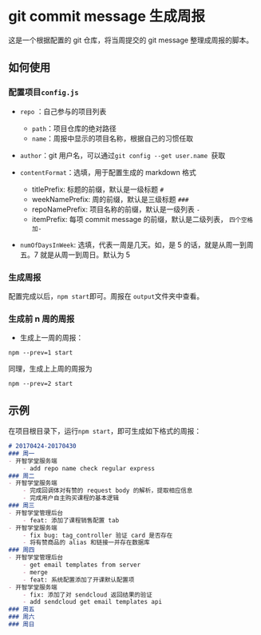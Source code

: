 # git commit message 生成周报

这是一个根据配置的 git 仓库，将当周提交的 git message 整理成周报的脚本。

## 如何使用

### 配置项目`config.js`

- `repo` ：自己参与的项目列表

  - `path`：项目仓库的绝对路径
  - `name`：周报中显示的项目名称，根据自己的习惯任取

- `author`：git 用户名，可以通过`git config --get user.name `获取

- `contentFormat`：选填，用于配置生成的 markdown 格式

  - titlePrefix: 标题的前缀，默认是一级标题 `# `
  - weekNamePrefix: 周的前缀，默认是三级标题 `### `
  - repoNamePrefix: 项目名称的前缀，默认是一级列表  `- `
  - itemPrefix:  每项 commit message 的前缀，默认是二级列表， `四个空格加- `
- `numOfDaysInWeek`: 选填，代表一周是几天。如，是 5 的话，就是从周一到周五。7 就是从周一到周日。默认为 5



### 生成周报

配置完成以后，`npm start`即可。周报在 `output`文件夹中查看。

### 生成前 n 周的周报

- 生成上一周的周报：

`npm --prev=1 start`

同理，生成上上周的周报为 

`npm --prev=2 start`



## 示例

在项目根目录下，运行`npm start`，即可生成如下格式的周报：

```markdown
# 20170424-20170430
### 周一
- 开智学堂服务端
    - add repo name check regular express
### 周二
- 开智学堂服务端
    - 完成回调体对有赞的 request body 的解析，提取相应信息
    - 完成用户自主购买课程的基本逻辑
### 周三
- 开智学堂管理后台
    - feat: 添加了课程销售配置 tab
- 开智学堂服务端
    - fix bug: tag_controller 验证 card 是否存在
    - 将有赞商品的 alias 和链接一并存在数据库
### 周四
- 开智学堂管理后台
    - get email templates from server
    - merge
    - feat: 系统配置添加了开课默认配置项
- 开智学堂服务端
    - fix: 添加了对 sendcloud 返回结果的验证
    - add sendcloud get email templates api
### 周五
### 周六
### 周日
```
